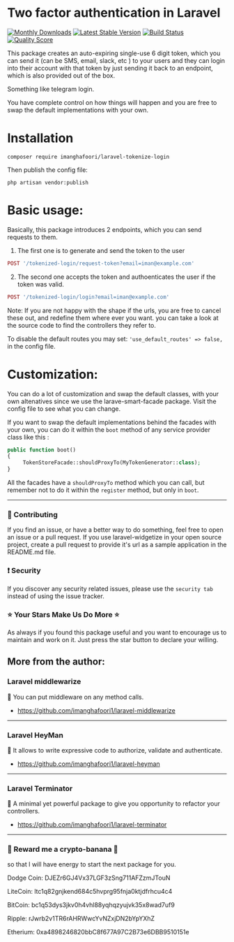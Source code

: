 

# Two factor authentication in Laravel

[![Monthly Downloads](https://poser.pugx.org/imanghafoori/laravel-tokenize-login/d/monthly)](https://packagist.org/packages/imanghafoori/laravel-tokenize-login)
[![Latest Stable Version](https://poser.pugx.org/imanghafoori/laravel-tokenize-login/v/stable)](https://packagist.org/packages/imanghafoori/laravel-tokenize-login)
[![Build Status](https://travis-ci.org/imanghafoori1/tokenized-login.svg?branch=master)](https://travis-ci.org/imanghafoori1/tokenized-login)
<a href="https://scrutinizer-ci.com/g/imanghafoori1/tokenized-login"><img src="https://img.shields.io/scrutinizer/g/imanghafoori1/tokenized-login.svg?style=flat-square" alt="Quality Score"></img></a>

This package creates an auto-expiring single-use 6 digit token, which you can send it (can be SMS, email, slack, etc ) to your users and they can login into their account with that token by just sending it back to an endpoint, which is also provided out of the box.

Something like telegram login.

You have complete control on how things will happen and you are free to swap the default implementations with your own.

# Installation
```
composer require imanghafoori/laravel-tokenize-login
```
Then publish the config file:

```
php artisan vendor:publish
```



# Basic usage:
Basically, this package introduces 2 endpoints, which you can send requests to them.

1. The first one is to generate and send the token to the user
```php
POST '/tokenized-login/request-token?email=iman@example.com'
```

2. The second one accepts the token and authoenticates the user if the token was valid.
```php
POST '/tokenized-login/login?email=iman@example.com'
```

Note: If you are not happy with the shape if the urls, you are free to cancel these out, and redefine them where ever you want.
you can take a look at the source code to find the controllers they refer to.

To disable the default routes you may set: ```'use_default_routes' => false,``` in the config file.

# Customization:
You can do a lot of customization and swap the default classes, with your own altenatives since we use the larave-smart-facade package.
Visit the config file to see what you can change.

If you want to swap the default implementations behind the facades with your own, you can do it within the `boot` method of any service provider class like this :

```php
public function boot() 
{
     TokenStoreFacade::shouldProxyTo(MyTokenGenerator::class);
}

```
All the facades have a `shouldProxyTo` method which you can call, but remember not to do it within the `register` method, but only in `boot`.

--------------------

### :raising_hand: Contributing 
If you find an issue, or have a better way to do something, feel free to open an issue or a pull request.
If you use laravel-widgetize in your open source project, create a pull request to provide it's url as a sample application in the README.md file. 


### :exclamation: Security
If you discover any security related issues, please use the `security tab` instead of using the issue tracker.


### :star: Your Stars Make Us Do More :star:
As always if you found this package useful and you want to encourage us to maintain and work on it. Just press the star button to declare your willing.


## More from the author:


###  Laravel middlewarize

:gem: You can put middleware on any method calls.

- https://github.com/imanghafoori1/laravel-middlewarize

-------------

### Laravel HeyMan

:gem: It allows to write expressive code to authorize, validate and authenticate.

- https://github.com/imanghafoori1/laravel-heyman


--------------

### Laravel Terminator


 :gem: A minimal yet powerful package to give you opportunity to refactor your controllers.

- https://github.com/imanghafoori1/laravel-terminator


------------

### 🍌 Reward me a crypto-banana 🍌
so that I will have energy to start the next package for you.

Dodge Coin: DJEZr6GJ4Vx37LGF3zSng711AFZzmJTouN

LiteCoin: ltc1q82gnjkend684c5hvprg95fnja0ktjdfrhcu4c4

BitCoin: bc1q53dys3jkv0h4vhl88yqhqzyujvk35x8wad7uf9

Ripple: rJwrb2v1TR6rAHRWwcYvNZxjDN2bYpYXhZ

Etherium: 0xa4898246820bbC8f677A97C2B73e6DBB9510151e

